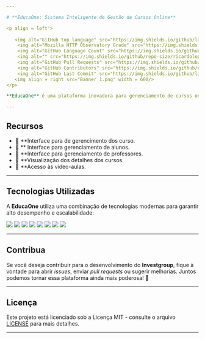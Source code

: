 ```yaml
---

# **EducaOne: Sistema Inteligente de Gestão de Cursos Online**

<p align = left'> 
               
   <img alt="GitHub top language" src="https://img.shields.io/github/languages/top/ricardolopespires/EducaOne">
    <img alt="Mozilla HTTP Observatory Grade" src="https://img.shields.io/mozilla-observatory/grade/github.com?publish">
    <img alt="GitHub Language Count" src="https://img.shields.io/github/languages/count/ricardolopespires/EducaOne"/>
    <img alt="" src="https://img.shields.io/github/repo-size/ricardolopespires/EducaOne"/>
    <img alt="GitHub Pull Requests" src="https://img.shields.io/github/issues-pr/ricardolopespires/EducaOne"/>
    <img alt="GitHub Contributors" src="https://img.shields.io/github/contributors/ricardolopespires/EducaOne"/>
    <img alt="GitHub Last Commit" src="https://img.shields.io/github/last-commit/ricardolopespires/EducaOne"/>                
   <img align = right src="Banner_1.png" width = 600/>
</p>

**EducaOne** é uma plataforma inovadora para gerenciamento de cursos online, permitindo que alunos, professores e administradores tenham um controle eficiente sobre as aulas e conteúdos disponíveis..

---
```


## **Recursos**

- 🔹 **Interface para de gerencimento dos curso.
- 🔹 ** Interface para gerenciamento de alunos.
- 🔹 **Interface para gerenciamento de professores.
- 🔹 **Visualização dos detalhes dos cursos.
- 🔹 **Acesso às vídeo-aulas.

---

## **Tecnologias Utilizadas**

A **EducaOne** utiliza uma combinação de tecnologias modernas para garantir alto desempenho e escalabilidade:

<p>
  <img src="https://img.shields.io/badge/Python-3776AB?style=for-the-badge&logo=python&logoColor=white">
  <img src="https://img.shields.io/badge/Django-092E20?style=for-the-badge&logo=django&logoColor=white">
  <img src="https://img.shields.io/badge/Next.js-000000?style=for-the-badge&logo=next.js&logoColor=white">
  <img src="https://img.shields.io/badge/SQLite-003B57?style=for-the-badge&logo=sqlite&logoColor=white">
  <img src="https://img.shields.io/badge/API_REST-25D366?style=for-the-badge&logo=api&logoColor=white">
  <img src="https://img.shields.io/badge/TypeScript-3178C6?style=for-the-badge&logo=typescript&logoColor=white">
  <img src="https://img.shields.io/badge/JavaScript-F7DF1E?style=for-the-badge&logo=javascript&logoColor=black">
  <img src="https://img.shields.io/badge/Node.js-339933?style=for-the-badge&logo=node.js&logoColor=white">
</p>

---

## **Contribua**

Se você deseja contribuir para o desenvolvimento do **Investgroup**, fique à vontade para abrir *issues*, enviar *pull requests* ou sugerir melhorias. Juntos podemos tornar essa plataforma ainda mais poderosa! 🚀

---

## **Licença**  

Este projeto está licenciado sob a Licença MIT - consulte o arquivo [LICENSE](LICENSE) para mais detalhes.

---

